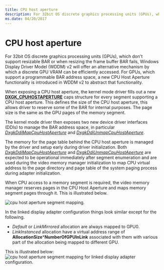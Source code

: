 ```yaml
---
title: CPU host aperture
description: For 32bit OS discrete graphics processing units (GPUs), which don't support resizable BAR or when resizing the frame buffer BAR fails, Windows Display Driver Model (WDDM) v2 will offer an alternative mechanism by which a discrete GPU VRAM can be efficiently accessed. For GPUs, which support a programmable BAR address space, a new CPU Host Aperture functionality is introduced in WDDM v2 to abstract that functionality.
ms.date: 04/20/2017
---
```


# CPU host aperture


For 32bit OS discrete graphics processing units (GPUs), which don't support resizable BAR or when resizing the frame buffer BAR fails, Windows Display Driver Model (WDDM) v2 will offer an alternative mechanism by which a discrete GPU VRAM can be efficiently accessed. For GPUs, which support a programmable BAR address space, a new CPU Host Aperture functionality is introduced in WDDM v2 to abstract that functionality.

When exposing a CPU host aperture, the kernel mode driver fills out a new [**DXGK\_CPUHOSTAPERTURE**](/windows-hardware/drivers/ddi/d3dkmddi/ns-d3dkmddi-_dxgk_cpuhostaperture) caps structure for every segment supporting a CPU host aperture. This defines the size of the CPU host aperture, this allows driver to reserve some of the BAR for internal purposes. The page size is the same as the GPU pages of the memory segment.

The kernel mode driver then exposes two new device driver interfaces (DDIs) to manage the BAR address space, in particular [*DxgkDdiMapCpuHostAperture*](/windows-hardware/drivers/ddi/d3dkmddi/nc-d3dkmddi-dxgkddi_mapcpuhostaperture) and [*DxgkDdiUnmapCpuHostAperture*](/windows-hardware/drivers/ddi/d3dkmddi/nc-d3dkmddi-dxgkddi_unmapcpuhostaperture).

The memory for the page table behind the CPU host aperture is managed by the driver and setup early during driver initialization. Both [*DxgkDdiMapCpuHostAperture*](/windows-hardware/drivers/ddi/d3dkmddi/nc-d3dkmddi-dxgkddi_mapcpuhostaperture) and [*DxgkDdiUnmapCpuHostAperture*](/windows-hardware/drivers/ddi/d3dkmddi/nc-d3dkmddi-dxgkddi_unmapcpuhostaperture) are expected to be operational immediately after segment enumeration and are used during the video memory manager initialization to map CPU virtual address to the page directory and page table of the system paging process during adapter initialization.

When CPU access to a memory segment is required, the video memory manager reserves pages in the CPU Host Aperture and maps memory segment pages through it. This is illustrated below.

![cpu host aperture segment mapping.](images/cpu-host-aperture.1.png)

In the linked display adapter configuration things look similar except for the following.

-   *Default* or *LinkMirrored* allocation are always mapped to GPU0.
-   *LinkInstanced* allocation have a virtual address range of **AllocationSize**\***NumberOfGPUInLink** associated with them with various part of the allocation being mapped to different GPU.

This is illustrated below:
![cpu host aperture segment mapping for linked display adapter configuration.](images/cpu-host-aperture.2.png)

 

